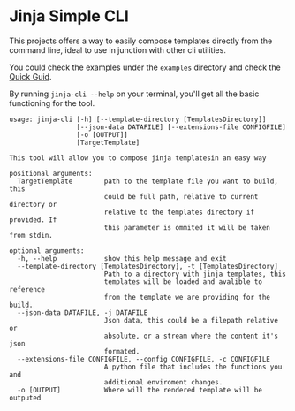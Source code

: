 # Jinja Simple CLI

This projects offers a way to easily compose templates directly from the 
command line, ideal to use in junction with other cli utilities.

You could check the examples under the `examples` directory and check the	[Quick Guid](https://github.com/ekiim/jinjasimplecli/blob/master/docs/guide.md).

By running `jinja-cli --help` on your terminal, you'll get all the basic functioning for the tool.

```
usage: jinja-cli [-h] [--template-directory [TemplatesDirectory]]
                 [--json-data DATAFILE] [--extensions-file CONFIGFILE]
                 [-o [OUTPUT]]
                 [TargetTemplate]

This tool will allow you to compose jinja templatesin an easy way

positional arguments:
  TargetTemplate        path to the template file you want to build, this
                        could be full path, relative to current directory or
                        relative to the templates directory if provided. If
                        this parameter is ommited it will be taken from stdin.

optional arguments:
  -h, --help            show this help message and exit
  --template-directory [TemplatesDirectory], -t [TemplatesDirectory]
                        Path to a directory with jinja templates, this
                        templates will be loaded and avalible to reference
                        from the template we are providing for the build.
  --json-data DATAFILE, -j DATAFILE
                        Json data, this could be a filepath relative or
                        absolute, or a stream where the content it's json
                        formated.
  --extensions-file CONFIGFILE, --config CONFIGFILE, -c CONFIGFILE
                        A python file that includes the functions you and
                        additional enviroment changes.
  -o [OUTPUT]           Where will the rendered template will be outputed
```

